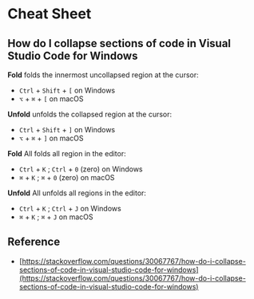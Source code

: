 # Cheat Sheet

## How do I collapse sections of code in Visual Studio Code for Windows

**Fold** folds the innermost uncollapsed region at the cursor:

* `Ctrl` + `Shift` + `[` on Windows
* `⌥` + `⌘` + `[` on macOS

**Unfold** unfolds the collapsed region at the cursor:

* `Ctrl` + `Shift` + `]` on Windows
* `⌥` + `⌘` + `]` on macOS

**Fold** All folds all region in the editor:

* `Ctrl` + `K` ; `Ctrl` + `0` (zero) on Windows
* `⌘` + `K` ; `⌘` + `0` (zero) on macOS

**Unfold** All unfolds all regions in the editor:

* `Ctrl` + `K` ; `Ctrl` + `J` on Windows
* `⌘` + `K` ; `⌘` + `J` on macOS

## Reference

* [https://stackoverflow.com/questions/30067767/how-do-i-collapse-sections-of-code-in-visual-studio-code-for-windows](https://stackoverflow.com/questions/30067767/how-do-i-collapse-sections-of-code-in-visual-studio-code-for-windows)